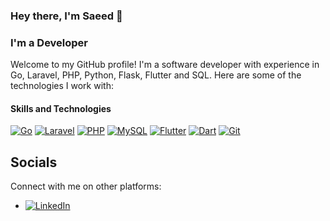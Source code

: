 ### Hey there, I'm Saeed  👋
### I'm a Developer

Welcome to my GitHub profile! I'm a software developer with experience in Go, Laravel, PHP, Python, Flask, Flutter and SQL. Here are some of the technologies I work with:

#### Skills and Technologies

[![Go](https://img.shields.io/badge/Go-%2302569B.svg?style=flat&logo=Go&logoColor=white)](https://go.dev)
[![Laravel](https://img.shields.io/badge/Laravel-%23FF2D20.svg?style=flat&logo=Laravel&logoColor=white)](https://laravel.com)
[![PHP](https://img.shields.io/badge/PHP-%23777BB4.svg?style=flat&logo=PHP&logoColor=white)](https://php.net)
[![MySQL](https://img.shields.io/badge/MySQL-%2300f.svg?style=flat&logo=mysql&logoColor=white)](http://mysql.com)
[![Flutter](https://img.shields.io/badge/Flutter-%2302569B.svg?style=flat&logo=Flutter&logoColor=white)](https://flutter.dev)
[![Dart](https://img.shields.io/badge/Dart-%2302569B.svg?style=flat&logo=Dart&logoColor=white)](https://dart.dev)
[![Git](https://img.shields.io/badge/Git-%23F05032.svg?style=flat&logo=Git&logoColor=white)](https://git-scm.com)


## Socials

Connect with me on other platforms:
- [![LinkedIn](https://img.shields.io/badge/LinkedIn-%23FCC624.svg?style=flat&logo=LinkedIn&logoColor=blue)](https://www.linkedin.com/in/sh4msi)
